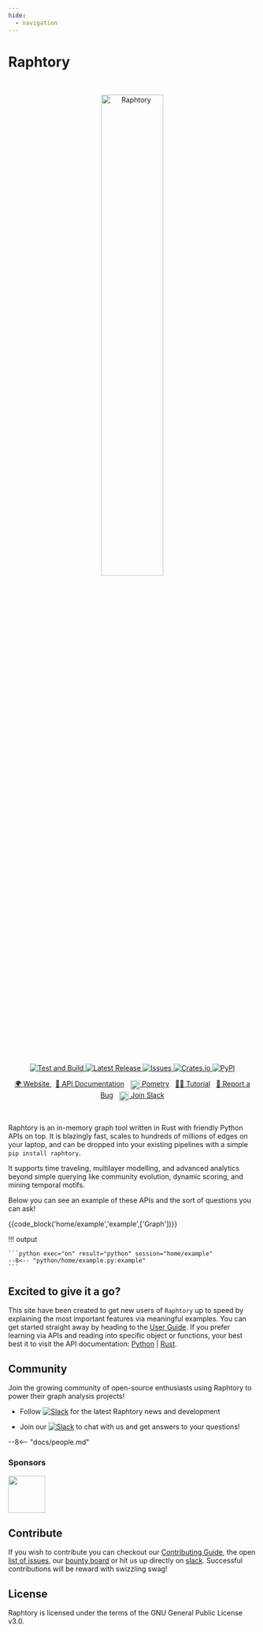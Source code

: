 ```yaml
---
hide:
  - navigation
---
```


# Raphtory

<br>
<p align="center">
  <img src="https://user-images.githubusercontent.com/6665739/130641943-fa7fcdb8-a0e7-4aa4-863f-3df61b5de775.png" alt="Raphtory" width="50%"/>
</p>
<p align="center">
</p>

<p align="center">
<a href="https://github.com/Raphtory/Raphtory/actions/workflows/test.yml/badge.svg">
<img alt="Test and Build" src="https://github.com/Raphtory/Raphtory/actions/workflows/test.yml/badge.svg" />
</a>
<a href="https://github.com/Raphtory/Raphtory/releases">
<img alt="Latest Release" src="https://img.shields.io/github/v/release/Raphtory/Raphtory?color=brightgreen&include_prereleases" />
</a>
<a href="https://github.com/Raphtory/Raphtory/issues">
<img alt="Issues" src="https://img.shields.io/github/issues/Raphtory/Raphtory?color=brightgreen" />
</a>
<a href="https://crates.io/crates/raphtory">
<img alt="Crates.io" src="https://img.shields.io/crates/v/raphtory">
</a>
<a href="https://pypi.org/project/raphtory/">
<img alt="PyPI" src="https://img.shields.io/pypi/v/raphtory">
</a>
</p>
<p align="center">
<a href="https://www.raphtory.com">🌍 Website </a>
&nbsp
<a href="https://docs.raphtory.com/">📒 API Documentation</a>
&nbsp 
<a href="https://www.pometry.com"><img src="https://user-images.githubusercontent.com/6665739/202438989-2859f8b8-30fb-4402-820a-563049e1fdb3.png" width="20pt" align="center"/> Pometry</a> 
&nbsp
<a href="http://raphtory.com/user-guide/intro/">🧙🏻‍ Tutorial</a> 
&nbsp
<a href="https://github.com/Raphtory/Raphtory/issues">🐛 Report a Bug</a> 
&nbsp
<a href="https://join.slack.com/t/raphtory/shared_invite/zt-xbebws9j-VgPIFRleJFJBwmpf81tvxA"><img src="https://user-images.githubusercontent.com/6665739/154071628-a55fb5f9-6994-4dcf-be03-401afc7d9ee0.png" width="20" align="center"/> Join Slack</a> 
</p>

<br>

Raphtory is an in-memory graph tool written in Rust with friendly Python APIs on top. It is blazingly fast, scales to hundreds of millions of edges 
on your laptop, and can be dropped into your existing pipelines with a simple `pip install raphtory`.  

It supports time traveling, multilayer modelling, and advanced analytics beyond simple querying like community evolution, dynamic scoring, and mining temporal motifs.

Below you can see an example of these APIs and the sort of questions you can ask!

{{code_block('home/example','example',['Graph'])}}

!!! output

    ```python exec="on" result="python" session="home/example"
    --8<-- "python/home/example.py:example"
    ```


## Excited to give it a go?

This site have been created to get new users of `Raphtory` up to speed by explaining the most important features via meaningful examples. You can get started straight away by heading to the [User Guide](user-guide/intro.md). If you prefer learning via APIs and reading into specific object or functions, your best best it to visit the API documentation: [Python](https://docs.raphtory.com/en/v0.5.2/) | [Rust](https://docs.rs/raphtory/0.5.2/raphtory/).



## Community  

Join the growing community of open-source enthusiasts using Raphtory to power their graph analysis projects!

- Follow [![Slack](https://img.shields.io/twitter/follow/raphtory?label=@raphtory)](https://twitter.com/raphtory) for the latest Raphtory news and development

- Join our [![Slack](https://img.shields.io/badge/community-Slack-red)](https://join.slack.com/t/raphtory/shared_invite/zt-xbebws9j-VgPIFRleJFJBwmpf81tvxA) to chat with us and get answers to your questions!

--8<-- "docs/people.md"

### Sponsors
[<img src="https://github.com/Pometry/Raphtory/assets/6665739/3953c945-e8b4-4b4b-a01a-dd595ffb06e9" style="height:75px"/>](https://www.pometry.com/)

## Contribute 

If you wish to contribute you can checkout our [Contributing Guide](https://github.com/Pometry/Raphtory/blob/master/CONTRIBUTING.md), the open [list of issues](https://github.com/Pometry/Raphtory/issues), our [bounty board](https://github.com/Raphtory/Raphtory/discussions/categories/bounty-board) or hit us up directly on [slack](https://join.slack.com/t/raphtory/shared_invite/zt-xbebws9j-VgPIFRleJFJBwmpf81tvxA). Successful contributions will be reward with swizzling swag!

## License

Raphtory is licensed under the terms of the GNU General Public License v3.0.
